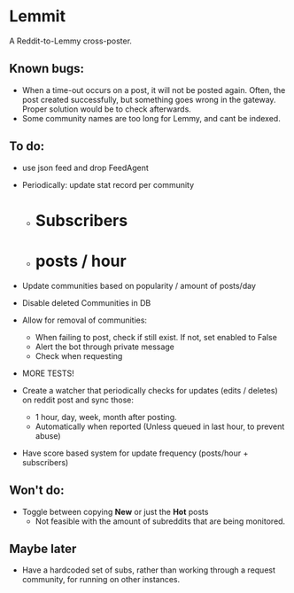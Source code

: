 # Lemmit

A Reddit-to-Lemmy cross-poster.

## Known bugs:
- When a time-out occurs on a post, it will not be posted again. Often, the post created successfully, but something goes wrong in the gateway. Proper solution would be to check afterwards.
- Some community names are too long for Lemmy, and cant be indexed.

## To do:
- use json feed and drop FeedAgent
- Periodically: update stat record per community
  - # Subscribers
  - # posts / hour
- Update communities based on popularity / amount of posts/day
- Disable deleted Communities in DB

- Allow for removal of communities:
  - When failing to post, check if still exist. If not, set enabled to False
  - Alert the bot through private message
  - Check when requesting
- MORE TESTS!
- Create a watcher that periodically checks for updates (edits / deletes) on reddit post and sync those:
  * 1 hour, day, week, month after posting.
  * Automatically when reported (Unless queued in last hour, to prevent abuse)
- Have score based system for update frequency (posts/hour + subscribers)

## Won't do:
- Toggle between copying **New** or just the **Hot** posts
  * Not feasible with the amount of subreddits that are being monitored.

## Maybe later
- Have a hardcoded set of subs, rather than working through a request community, for running on other instances.
